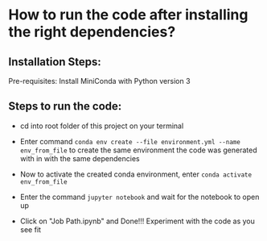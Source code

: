 # How to run the code after installing the right dependencies?

## Installation Steps:

Pre-requisites: Install MiniConda with Python version 3

## Steps to run the code:

- cd into root folder of this project on your terminal

- Enter command `conda env create --file environment.yml --name env_from_file` to create the same environment the code was generated with in with the same dependencies

- Now to activate the created conda environment, enter `conda activate env_from_file`

- Enter the command `jupyter notebook` and wait for the notebook to open up

- Click on "Job Path.ipynb" and Done!!! Experiment with the code as you see fit
